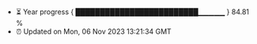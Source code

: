 - ⏳ Year progress { █████████████████████████▁▁▁▁▁ } 84.81 %
- ⏰ Updated on Mon, 06 Nov 2023 13:21:34 GMT

